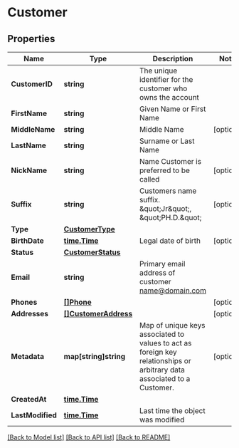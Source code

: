 # Customer

## Properties

Name | Type | Description | Notes
------------ | ------------- | ------------- | -------------
**CustomerID** | **string** | The unique identifier for the customer who owns the account | 
**FirstName** | **string** | Given Name or First Name | 
**MiddleName** | **string** | Middle Name | [optional] 
**LastName** | **string** | Surname or Last Name | 
**NickName** | **string** | Name Customer is preferred to be called | [optional] 
**Suffix** | **string** | Customers name suffix. \&quot;Jr\&quot;, \&quot;PH.D.\&quot; | [optional] 
**Type** | [**CustomerType**](CustomerType.md) |  | 
**BirthDate** | [**time.Time**](time.Time.md) | Legal date of birth | [optional] 
**Status** | [**CustomerStatus**](CustomerStatus.md) |  | 
**Email** | **string** | Primary email address of customer name@domain.com | 
**Phones** | [**[]Phone**](Phone.md) |  | [optional] 
**Addresses** | [**[]CustomerAddress**](CustomerAddress.md) |  | [optional] 
**Metadata** | **map[string]string** | Map of unique keys associated to values to act as foreign key relationships or arbitrary data associated to a Customer. | [optional] 
**CreatedAt** | [**time.Time**](time.Time.md) |  | 
**LastModified** | [**time.Time**](time.Time.md) | Last time the object was modified | 

[[Back to Model list]](../README.md#documentation-for-models) [[Back to API list]](../README.md#documentation-for-api-endpoints) [[Back to README]](../README.md)


